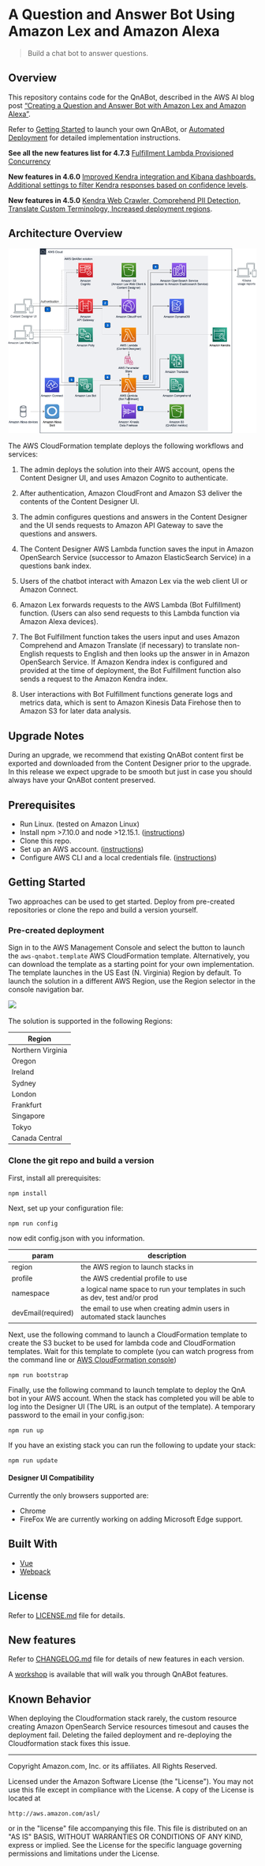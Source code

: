 # A Question and Answer Bot Using Amazon Lex and Amazon Alexa

> Build a chat bot to answer questions.

## Overview

This repository contains code for the QnABot, described in the AWS AI blog post [“Creating a Question and Answer Bot with Amazon Lex and Amazon Alexa”](https://aws.amazon.com/blogs/ai/creating-a-question-and-answer-bot-with-amazon-lex-and-amazon-alexa/).

Refer to [Getting Started](#getting-started) to launch your own QnABot, or [Automated Deployment](https://docs.aws.amazon.com/solutions/latest/aws-qnabot/automated-deployment.html) for detailed implementation instructions.

**See all the new features list for 4.7.3** [Fulfillment Lambda Provisioned Concurrency](CHANGELOG.md#473---2021-08-04)

**New features in 4.6.0** [Improved Kendra integration and Kibana dashboards. Additional settings to filter Kendra responses based on confidence levels](CHANGELOG.md#460---2021-04-30).

**New features in 4.5.0** [Kendra Web Crawler, Comprehend PII Detection, Translate Custom Terminology, Increased deployment regions](CHANGELOG.md#450---2021-03-07).

## Architecture Overview
![Architecture](docs/architecture.png)
 
The AWS CloudFormation template deploys the following workflows and services:

1. The admin deploys the solution into their AWS account, opens the Content Designer UI, and uses Amazon Cognito to authenticate.

2. After authentication, Amazon CloudFront
and Amazon S3 deliver the contents of the Content Designer UI.

3. The admin configures questions and answers in the Content Designer and the UI sends requests to Amazon API Gateway to save the questions and answers.

4. The Content Designer AWS Lambda
function saves the input in Amazon OpenSearch Service (successor to Amazon ElasticSearch Service) in a questions bank index.

5. Users of the chatbot interact with Amazon Lex via the web client UI or Amazon Connect.

6. Amazon Lex forwards requests to the AWS Lambda (Bot Fulfillment) function. (Users can also send requests to this Lambda function via Amazon Alexa devices).

7. The Bot Fulfillment function takes the users input and uses Amazon Comprehend
and Amazon Translate (if necessary) to translate non-English requests to English and then looks up the answer in in Amazon OpenSearch Service. If Amazon Kendra index is configured and provided at the time of deployment, the Bot Fulfillment function also sends a request to the Amazon Kendra index.

8. User interactions with Bot Fulfillment functions generate logs and metrics data, which is sent to Amazon Kinesis Data Firehose then to Amazon S3 for later data analysis. 
## Upgrade Notes

During an upgrade, we recommend that existing QnABot content first be exported and downloaded from the Content Designer prior to
the upgrade. In this release we expect upgrade to be smooth but just in case you should always have your QnABot content preserved.

## Prerequisites

- Run Linux. (tested on Amazon Linux)
- Install npm >7.10.0 and node >12.15.1. ([instructions](https://nodejs.org/en/download/))
- Clone this repo.
- Set up an AWS account. ([instructions](https://AWS.amazon.com/free/?sc_channel=PS&sc_campaign=acquisition_US&sc_publisher=google&sc_medium=cloud_computing_b&sc_content=AWS_account_bmm_control_q32016&sc_detail=%2BAWS%20%2Baccount&sc_category=cloud_computing&sc_segment=102882724242&sc_matchtype=b&sc_country=US&s_kwcid=AL!4422!3!102882724242!b!!g!!%2BAWS%20%2Baccount&ef_id=WS3s1AAAAJur-Oj2:20170825145941:s))
- Configure AWS CLI and a local credentials file. ([instructions](https://docs.AWS.amazon.com/cli/latest/userguide/cli-chap-welcome.html))

## Getting Started

Two approaches can be used to get started. Deploy from pre-created repositories or clone the repo and build a version yourself.

### Pre-created deployment

Sign in to the AWS Management Console and select the button to launch
the `aws-qnabot.template` AWS CloudFormation template.
Alternatively, you can download the template as a starting point for your
own implementation. The template launches in the US East (N. Virginia) Region by default. To launch the solution in a
different AWS Region, use the Region selector in the console navigation bar.

<a target="_blank" href="https://us-east-1.console.aws.amazon.com/cloudformation/home?region=us-east-1#/stacks/new?stackName=QnABot&templateURL=https://solutions-reference.s3.amazonaws.com/aws-qnabot/latest/aws-qnabot-main.template"><span><img height="24px" src="https://s3.amazonaws.com/cloudformation-examples/cloudformation-launch-stack.png"/></span></a> 

The solution is supported in the following Regions:

| Region   |
|----------|
| Northern Virginia |
| Oregon |
| Ireland |
| Sydney |
| London |
| Frankfurt |
| Singapore |
| Tokyo |
| Canada Central |

### Clone the git repo and build a version

First, install all prerequisites:

```shell
npm install
```

Next, set up your configuration file:

```shell
npm run config
```

now edit config.json with you information.

| param | description |
|-------|-------------|
|region | the AWS region to launch stacks in |
|profile| the AWS credential profile to use |
|namespace| a logical name space to run your templates in such as dev, test and/or prod |
|devEmail(required) | the email to use when creating admin users in automated stack launches |

Next, use the following command to launch a CloudFormation template to create the S3 bucket to be used for lambda code and CloudFormation templates. Wait for this template to complete (you can watch progress from the command line or [AWS CloudFormation console](https://console.AWS.amazon.com/cloudformation/home))

```shell
npm run bootstrap
```

Finally, use the following command to launch template to deploy the QnA bot in your AWS account. When the stack has completed you will be able to log into the Designer UI (The URL is an output of the template). A temporary password to the email in your config.json:

```shell
npm run up
```

If you have an existing stack you can run the following to update your stack:

```shell
npm run update
```

#### Designer UI Compatibility

Currently the only browsers supported are:

- Chrome
- FireFox
We are currently working on adding Microsoft Edge support.

## Built With

- [Vue](https://vuejs.org/)
- [Webpack](https://webpack.github.io/)

## License

Refer to [LICENSE.md](LICENSE.md) file for details.

## New features
Refer to [CHANGELOG.md](CHANGELOG.md) file for details of new features in each version.

A [workshop](https://qnabot.workshop.aws) is available
that will walk you through QnABot features.

## Known Behavior
When deploying the Cloudformation stack rarely, the custom resource creating Amazon OpenSearch Service resources timesout and causes the deployment fail. Deleting the failed deployment and re-deploying the Cloudformation stack fixes this issue.

---

Copyright Amazon.com, Inc. or its affiliates. All Rights Reserved.

Licensed under the Amazon Software License (the "License"). You may not use this file except in compliance with the License. A copy of the License is located at

    http://aws.amazon.com/asl/

or in the "license" file accompanying this file. This file is distributed on an "AS IS" BASIS, WITHOUT WARRANTIES OR CONDITIONS OF ANY KIND, express or implied. See the License for the specific language governing permissions and limitations under the License.